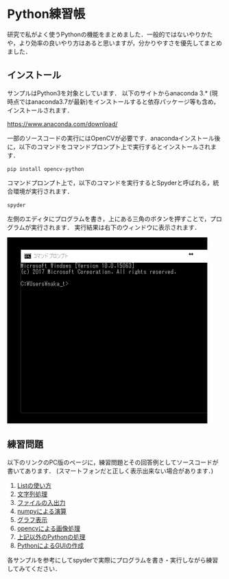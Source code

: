 # Python練習帳
研究で私がよく使うPythonの機能をまとめました．一般的ではないやりかたや，より効率の良いやり方はあると思いますが，分かりやすさを優先してまとめました．

## インストール
サンプルはPython3を対象としています．
以下のサイトからanaconda 3.* (現時点ではanaconda3.7が最新)をインストールすると依存パッケージ等も含め，インストールされます．

https://www.anaconda.com/download/

一部のソースコードの実行にはOpenCVが必要です．anacondaインストール後に，以下のコマンドをコマンドプロンプト上で実行するとインストールされます．

    pip install opencv-python

コマンドプロンプト上で，以下のコマンドを実行するとSpyderと呼ばれる，統合環境が実行されます．

    spyder

左側のエディタにプログラムを書き，上にある三角のボタンを押すことで，プログラムが実行されます．
実行結果は右下のウィンドウに表示されます．

![](img/spyder.gif)

## 練習問題

以下のリンクのPC版のページに，練習問題とその回答例としてソースコードが書いてあります．
(スマートフォンだと正しく表示出来ない場合があります．)

1. [Listの使い方](https://github.com/naka-tomo/practice_python/blob/master/1_list.ipynb)
2. [文字列処理](https://github.com/naka-tomo/practice_python/blob/master/2_string.ipynb)
3. [ファイルの入出力](https://github.com/naka-tomo/practice_python/blob/master/3_file.ipynb)
4. [numpyによる演算](https://github.com/naka-tomo/practice_python/blob/master/4_numpy.ipynb)
5. [グラフ表示](https://github.com/naka-tomo/practice_python/blob/master/5_graph.ipynb)
6. [opencvによる画像処理](https://github.com/naka-tomo/practice_python/blob/master/6_opencv.ipynb)
7. [上記以外のPythonの処理](https://github.com/naka-tomo/practice_python/blob/master/7_others.ipynb)
8. [PythonによるGUIの作成](https://github.com/naka-tomo/practice_python/blob/master/8_GUI.ipynb)

各サンプルを参考にしてspyderで実際にプログラムを書き・実行しながら練習してみてください．
